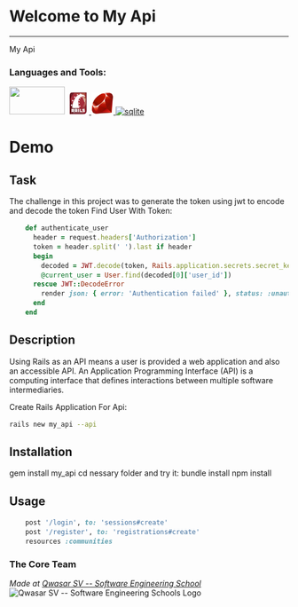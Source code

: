 # Welcome to My Api
***
My Api

<h3 align="left">Languages and Tools:</h3>
<p align="left"> <img src='https://cdn.svgporn.com/logos/postman.svg' width='100' height='50' /> <a href="https://rubyonrails.org" target="_blank" rel="noreferrer"> <img src="https://raw.githubusercontent.com/devicons/devicon/master/icons/rails/rails-original-wordmark.svg" alt="rails" width="40" height="40"/> </a> <a href="https://www.ruby-lang.org/en/" target="_blank" rel="noreferrer"> <img src="https://raw.githubusercontent.com/devicons/devicon/master/icons/ruby/ruby-original.svg" alt="ruby" width="40" height="40"/> </a> <a href="https://www.sqlite.org/" target="_blank" rel="noreferrer"> <img src="https://www.vectorlogo.zone/logos/sqlite/sqlite-icon.svg" alt="sqlite" width="40" height="40"/> </a> </p>

# Demo


## Task
The challenge in this project was to generate the token using jwt to encode and decode the token
Find User With Token:
 
```ruby 
    def authenticate_user
      header = request.headers['Authorization']
      token = header.split(' ').last if header
      begin
        decoded = JWT.decode(token, Rails.application.secrets.secret_key_base, true, algorithm: 'HS256')
        @current_user = User.find(decoded[0]['user_id'])
      rescue JWT::DecodeError
        render json: { error: 'Authentication failed' }, status: :unauthorized
      end
    end
```

## Description
Using Rails as an API means a user is provided a web application and also an accessible API. An Application Programming Interface (API) is a computing interface that defines interactions between multiple software intermediaries.

Create Rails Application For Api:
```bash
rails new my_api --api
```
## Installation
gem  install  my_api
cd nessary folder and try it:
bundle install
npm install

## Usage
```ruby
    post '/login', to: 'sessions#create'
    post '/register', to: 'registrations#create'
    resources :communities
```

### The Core Team


<span><i>Made at <a href='https://qwasar.io'>Qwasar SV -- Software Engineering School</a></i></span>
<span><img alt='Qwasar SV -- Software Engineering Schools Logo' src='https://storage.googleapis.com/qwasar-public/qwasar-logo_50x50.png' width='20px'></span>
